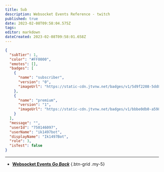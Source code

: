 ```yaml
---
title: Sub
description: Websocket Events Reference - twitch
published: true
date: 2023-02-08T09:58:04.575Z
tags: 
editor: markdown
dateCreated: 2023-02-08T09:58:01.658Z
---
```


```json
{
  "subTier": 1,
  "color": "#FF0000",
  "emotes": [],
  "badges": [
    {
      "name": "subscriber",
      "version": "0",
      "imageUrl": "https://static-cdn.jtvnw.net/badges/v1/5d9f2208-5dd8-11e7-8513-2ff4adfae661/3"
    },
    {
      "name": "premium",
      "version": "1",
      "imageUrl": "https://static-cdn.jtvnw.net/badges/v1/bbbe0db0-a598-423e-86d0-f9fb98ca1933/3"
    }
  ],
  "message": "",
  "userId": "750146097",
  "userName": "ik1497bot",
  "displayName": "Ik1497Bot",
  "role": 3,
  "isTest": false
}
```

---

- [<i class="mdi mdi-chevron-left"></i>**Websocket Events *Go Back***](/Servers-Clients/WebSocket-Server/Events)
{.btn-grid .my-5}